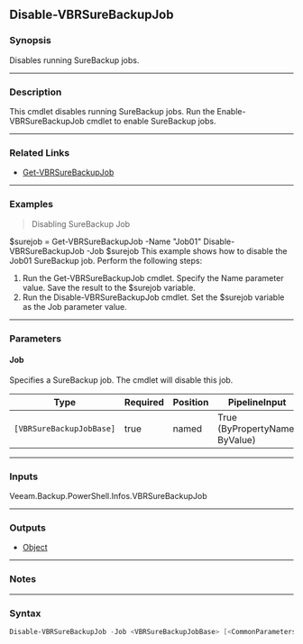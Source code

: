 Disable-VBRSureBackupJob
------------------------

### Synopsis
Disables running SureBackup jobs.

---

### Description

This cmdlet disables running SureBackup jobs.
Run the Enable-VBRSureBackupJob cmdlet to enable SureBackup jobs.

---

### Related Links
* [Get-VBRSureBackupJob](Get-VBRSureBackupJob)

---

### Examples
> Disabling SureBackup Job

$surejob = Get-VBRSureBackupJob -Name "Job01"
Disable-VBRSureBackupJob -Job $surejob
This example shows how to disable the Job01 SureBackup job.
Perform the following steps:
1. Run the Get-VBRSureBackupJob cmdlet. Specify the Name parameter value. Save the result to the $surejob variable.
2. Run the Disable-VBRSureBackupJob cmdlet. Set the $surejob variable as the Job parameter value.

---

### Parameters
#### **Job**
Specifies a SureBackup job. The cmdlet will disable this job.

|Type                    |Required|Position|PipelineInput                 |
|------------------------|--------|--------|------------------------------|
|`[VBRSureBackupJobBase]`|true    |named   |True (ByPropertyName, ByValue)|

---

### Inputs
Veeam.Backup.PowerShell.Infos.VBRSureBackupJob

---

### Outputs
* [Object](https://learn.microsoft.com/en-us/dotnet/api/System.Object)

---

### Notes

---

### Syntax
```PowerShell
Disable-VBRSureBackupJob -Job <VBRSureBackupJobBase> [<CommonParameters>]
```
